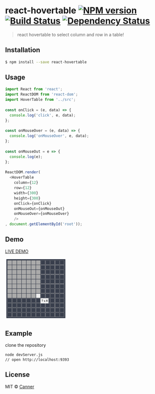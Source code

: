 # react-hovertable [![NPM version][npm-image]][npm-url] [![Build Status][travis-image]][travis-url] [![Dependency Status][daviddm-image]][daviddm-url]
> react hovertable to select column and row in a table!

## Installation

```sh
$ npm install --save react-hovertable
```

## Usage

```js
import React from 'react';
import ReactDOM from 'react-dom';
import HoverTable from '../src';

const onClick = (e, data) => {
  console.log('click', e, data);
};

const onMouseOver = (e, data) => {
  console.log('onMouseOver', e, data);
};

const onMouseOut = e => {
  console.log(e);
};

ReactDOM.render(
  <HoverTable
    column={12}
    row={12}
    width={300}
    height={300}
    onClick={onClick}
    onMouseOut={onMouseOut}
    onMouseOver={onMouseOver}
    />
, document.getElementById('root'));
```

## Demo

[LIVE DEMO](https://canner.github.io/react-hovertable)

<img src="./example/demo.png" width="200"/>

## Example

clone the repository

```
node devServer.js
// open http://localhost:9393
```

## License

MIT © [Canner](https://github.com/canner)


[npm-image]: https://badge.fury.io/js/react-hovertable.svg
[npm-url]: https://npmjs.org/package/react-hovertable
[travis-image]: https://travis-ci.org/canner/react-hovertable.svg?branch=master
[travis-url]: https://travis-ci.org/canner/react-hovertable
[daviddm-image]: https://david-dm.org/canner/react-hovertable.svg?theme=shields.io
[daviddm-url]: https://david-dm.org/canner/react-hovertable
